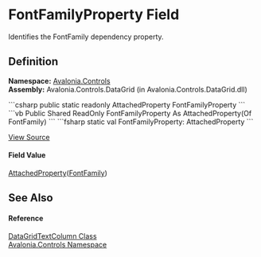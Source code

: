 # FontFamilyProperty Field


Identifies the FontFamily dependency property.



## Definition
**Namespace:** <a href="N_Avalonia_Controls">Avalonia.Controls</a>  
**Assembly:** Avalonia.Controls.DataGrid (in Avalonia.Controls.DataGrid.dll)

<Tabs groupId="api-code-preview">
<TabItem value="csharp" label="C#">
```csharp
public static readonly AttachedProperty<FontFamily> FontFamilyProperty
```
</TabItem>
<TabItem value="vb" label="VB">
```vb
Public Shared ReadOnly FontFamilyProperty As AttachedProperty(Of FontFamily)
```
</TabItem>
<TabItem value="fsharp" label="F#">
```fsharp
static val FontFamilyProperty: AttachedProperty<FontFamily>
```
</TabItem>
</Tabs>



<a href="https://github.com/AvaloniaUI/Avalonia/tree/master/src/Avalonia.Controls.DataGrid/DataGridTextColumn.cs" title="View the source code">View Source</a>



#### Field Value
<a href="T_Avalonia_AttachedProperty_1">AttachedProperty</a>(<a href="T_Avalonia_Media_FontFamily">FontFamily</a>)

## See Also


#### Reference
<a href="T_Avalonia_Controls_DataGridTextColumn">DataGridTextColumn Class</a>  
<a href="N_Avalonia_Controls">Avalonia.Controls Namespace</a>  

